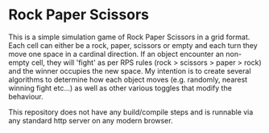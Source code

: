# Rock Paper Scissors

This is a simple simulation game of Rock Paper Scissors in a grid format. Each cell can either be a rock, paper, scissors or empty and each turn they move one space in a cardinal direction. If an object encounter an non-empty cell, they will 'fight' as per RPS rules (rock > scissors > paper > rock) and the winner occupies the new space. My intention is to create several algorithms to determine how each object moves (e.g. randomly, nearest winning fight etc...) as well as other various toggles that modify the behaviour.

This repository does not have any build/compile steps and is runnable via any standard http server on any modern browser.